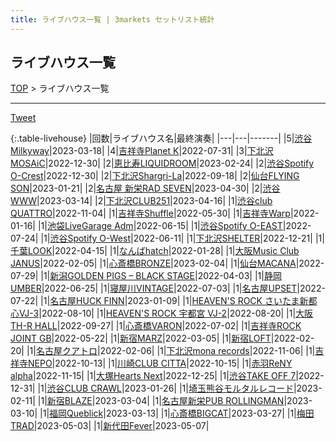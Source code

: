 ```yaml
---
title: ライブハウス一覧 | 3markets セットリスト統計
---
```

## ライブハウス一覧

[TOP](/setlist/) > ライブハウス一覧

___

 <a href="https://twitter.com/share?ref_src=twsrc%5Etfw" data-text="3markets[ ]セットリスト > ライブハウス一覧" class="twitter-share-button" data-via="3markets" data-hashtags="3markets" data-related="3markets" data-show-count="false">Tweet</a>

{:.table-livehouse}
|回数|ライブハウス名|最終演奏|
|---|---|-------|
|5|[渋谷Milkyway](livehouse010.html)|2023-03-18|
|4|[吉祥寺Planet K](livehouse003.html)|2022-07-31|
|3|[下北沢MOSAiC](livehouse011.html)|2022-12-30|
|2|[恵比寿LIQUIDROOM](livehouse001.html)|2023-02-24|
|2|[渋谷Spotify O-Crest](livehouse008.html)|2022-12-30|
|2|[下北沢Shargri-La](livehouse012.html)|2022-09-18|
|2|[仙台FLYING SON](livehouse018.html)|2023-01-21|
|2|[名古屋 新栄RAD SEVEN](livehouse023.html)|2023-04-30|
|2|[渋谷WWW](livehouse036.html)|2023-03-14|
|2|[下北沢CLUB251](livehouse047.html)|2023-04-16|
|1|[渋谷club QUATTRO](livehouse002.html)|2022-11-04|
|1|[吉祥寺Shuffle](livehouse004.html)|2022-05-30|
|1|[吉祥寺Warp](livehouse005.html)|2022-01-16|
|1|[池袋LiveGarage Adm](livehouse006.html)|2022-06-15|
|1|[渋谷Spotify O-EAST](livehouse007.html)|2022-07-24|
|1|[渋谷Spotify O-West](livehouse009.html)|2022-06-11|
|1|[下北沢SHELTER](livehouse013.html)|2022-12-21|
|1|[千葉LOOK](livehouse014.html)|2022-04-15|
|1|[なんばhatch](livehouse015.html)|2022-01-28|
|1|[大阪Music Club JANUS](livehouse016.html)|2022-02-05|
|1|[心斎橋BRONZE](livehouse017.html)|2023-02-04|
|1|[仙台MACANA](livehouse019.html)|2022-07-29|
|1|[新潟GOLDEN PIGS – BLACK STAGE](livehouse020.html)|2022-04-03|
|1|[静岡UMBER](livehouse021.html)|2022-06-25|
|1|[寝屋川VINTAGE](livehouse022.html)|2022-07-03|
|1|[名古屋UPSET](livehouse024.html)|2022-07-22|
|1|[名古屋HUCK FINN](livehouse025.html)|2023-01-09|
|1|[HEAVEN'S ROCK さいたま新都心VJ-3](livehouse026.html)|2022-08-10|
|1|[HEAVEN'S ROCK 宇都宮 VJ-2](livehouse027.html)|2022-08-20|
|1|[大阪TH-R HALL](livehouse028.html)|2022-09-27|
|1|[心斎橋VARON](livehouse038.html)|2022-07-02|
|1|[吉祥寺ROCK JOINT GB](livehouse039.html)|2022-05-22|
|1|[新宿MARZ](livehouse040.html)|2022-03-05|
|1|[新宿LOFT](livehouse041.html)|2022-02-20|
|1|[名古屋クアトロ](livehouse042.html)|2022-02-06|
|1|[下北沢mona records](livehouse043.html)|2022-11-06|
|1|[吉祥寺NEPO](livehouse044.html)|2022-10-13|
|1|[川崎CLUB CITTA](livehouse045.html)|2022-10-15|
|1|[赤羽ReNY alpha](livehouse046.html)|2022-11-15|
|1|[大塚Hearts Next](livehouse048.html)|2022-12-25|
|1|[渋谷TAKE OFF 7](livehouse049.html)|2022-12-31|
|1|[渋谷CLUB CRAWL](livehouse050.html)|2023-01-26|
|1|[埼玉熊谷モルタルレコード](livehouse051.html)|2023-02-11|
|1|[新宿BLAZE](livehouse052.html)|2023-03-04|
|1|[名古屋新栄PUB ROLLINGMAN](livehouse053.html)|2023-03-10|
|1|[福岡Queblick](livehouse054.html)|2023-03-13|
|1|[心斎橋BIGCAT](livehouse055.html)|2023-03-27|
|1|[梅田TRAD](livehouse056.html)|2023-05-03|
|1|[新代田Fever](livehouse057.html)|2023-05-07|


<script src="https://cdnjs.cloudflare.com/ajax/libs/jquery/3.6.1/jquery.min.js" integrity="sha512-aVKKRRi/Q/YV+4mjoKBsE4x3H+BkegoM/em46NNlCqNTmUYADjBbeNefNxYV7giUp0VxICtqdrbqU7iVaeZNXA==" crossorigin="anonymous" referrerpolicy="no-referrer"></script>
<script src="https://cdnjs.cloudflare.com/ajax/libs/jquery.tablesorter/2.31.3/js/jquery.tablesorter.min.js" integrity="sha512-qzgd5cYSZcosqpzpn7zF2ZId8f/8CHmFKZ8j7mU4OUXTNRd5g+ZHBPsgKEwoqxCtdQvExE5LprwwPAgoicguNg==" crossorigin="anonymous" referrerpolicy="no-referrer"></script>
<link rel="stylesheet" href="https://cdnjs.cloudflare.com/ajax/libs/jquery.tablesorter/2.31.3/css/theme.default.min.css" integrity="sha512-wghhOJkjQX0Lh3NSWvNKeZ0ZpNn+SPVXX1Qyc9OCaogADktxrBiBdKGDoqVUOyhStvMBmJQ8ZdMHiR3wuEq8+w==" crossorigin="anonymous" referrerpolicy="no-referrer" />
<script>
$(function() {
    $(".table-livehouse").tablesorter({sortList:[[0, 1]]});
});
</script>

<script async src="https://platform.twitter.com/widgets.js" charset="utf-8"></script>